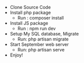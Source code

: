 - Clone Source Code
- Install php package
  -  Run : composer install
- Install JS package
  -  Run : npm run dev
- Setup My SQL database, Migrate
  -  Run: php artisan migrate
- Start September web server
  -  Run: php artisan serve
- Enjoy!
